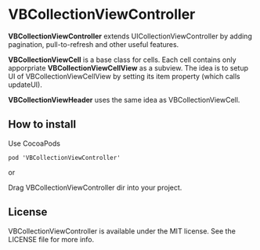VBCollectionViewController
===========

<b>VBCollectionViewController</b> extends UICollectionViewController by adding pagination, pull-to-refresh and other useful features.

<b>VBCollectionViewCell</b> is a base class for cells. Each cell contains only apporpriate <b>VBCollectionViewCellView</b> as a subview. The idea is to setup UI of VBCollectionViewCellView by setting its item property (which calls updateUI).

<b>VBCollectionViewHeader</b> uses the same idea as VBCollectionViewCell.

## How to install
Use CocoaPods

    pod 'VBCollectionViewController'

or

Drag VBCollectionViewController dir into your project.

## License
VBCollectionViewController is available under the MIT license. See the LICENSE file for more info.
